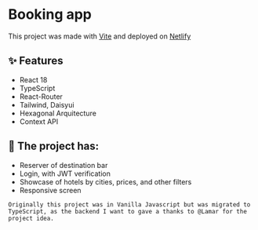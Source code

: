# Booking app

This project was made with [Vite](https://vite.dev) and deployed on [Netlify](https://netlify.com/)

## ✨ Features
- React 18
- TypeScript
- React-Router
- Tailwind, Daisyui 
- Hexagonal Arquitecture
- Context API
## 

## 📝 The project has:
- Reserver of destination bar
- Login, with JWT verification 
- Showcase of hotels by cities, prices, and other filters
- Responsive screen

``Originally this project was in Vanilla Javascript but was migrated to TypeScript, as the backend
I want to gave a thanks to @Lamar for the project idea.``
